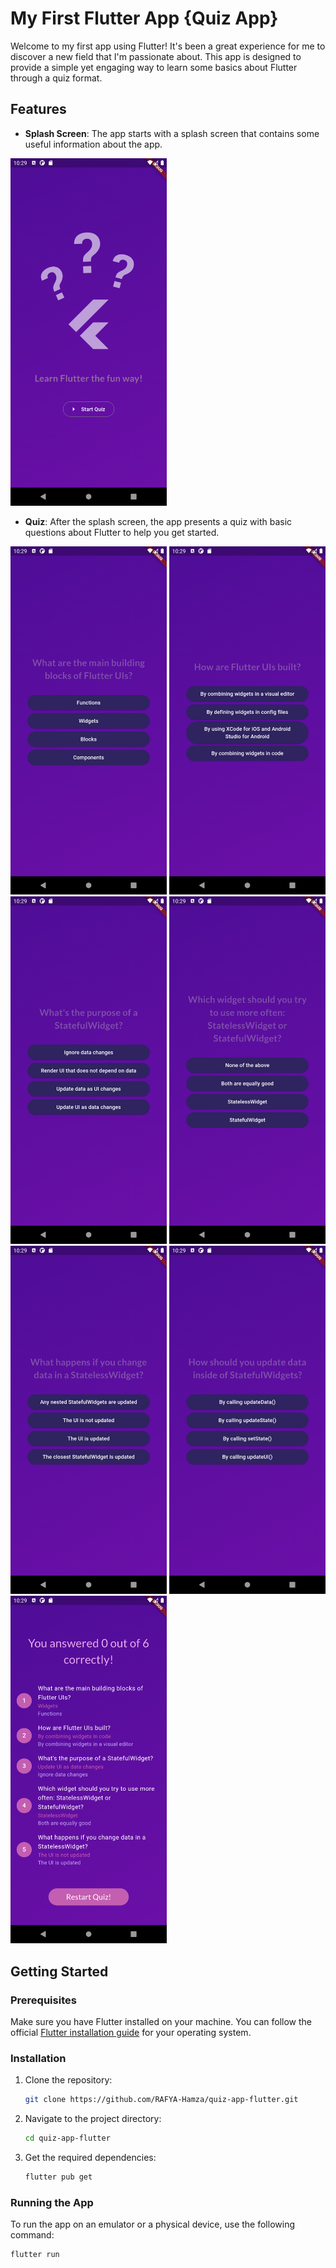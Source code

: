 # My First Flutter App {Quiz App}

Welcome to my first app using Flutter! It's been a great experience for me to discover a new field that I'm passionate about. This app is designed to provide a simple yet engaging way to learn some basics about Flutter through a quiz format.

## Features

- **Splash Screen**: The app starts with a splash screen that contains some useful information about the app.
  
<img src="images/splash_screen.png" alt="Splash Screen" width="250">

- **Quiz**: After the splash screen, the app presents a quiz with basic questions about Flutter to help you get started.

<img src="images/question1.png" alt="Question 1" width="250">
<img src="images/question2.png" alt="Question 2" width="250">
<img src="images/question3.png" alt="Question 3" width="250">
<img src="images/question4.png" alt="Question 4" width="250">
<img src="images/question5.png" alt="Question 5" width="250">
<img src="images/question6.png" alt="Question 6" width="250">
<img src="images/results.png" alt="Results" width="250">



## Getting Started

### Prerequisites

Make sure you have Flutter installed on your machine. You can follow the official [Flutter installation guide](https://flutter.dev/docs/get-started/install) for your operating system.

### Installation

1. Clone the repository:
    ```sh
    git clone https://github.com/RAFYA-Hamza/quiz-app-flutter.git
    ```
2. Navigate to the project directory:
    ```sh
    cd quiz-app-flutter
    ```
3. Get the required dependencies:
    ```sh
    flutter pub get
    ```

### Running the App

To run the app on an emulator or a physical device, use the following command:
```sh
flutter run
